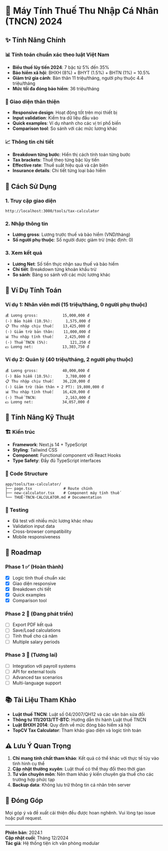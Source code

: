 # 🧮 Máy Tính Thuế Thu Nhập Cá Nhân (TNCN) 2024

## ✨ Tính Năng Chính

### 📊 Tính toán chuẩn xác theo luật Việt Nam
- **Biểu thuế lũy tiến 2024**: 7 bậc từ 5% đến 35%
- **Bảo hiểm xã hội**: BHXH (8%) + BHYT (1.5%) + BHTN (1%) = 10.5%
- **Giảm trừ gia cảnh**: Bản thân 11 triệu/tháng, người phụ thuộc 4.4 triệu/tháng
- **Mức tối đa đóng bảo hiểm**: 36 triệu/tháng

### 🎯 Giao diện thân thiện
- **Responsive design**: Hoạt động tốt trên mọi thiết bị
- **Input validation**: Kiểm tra dữ liệu đầu vào
- **Quick examples**: Ví dụ nhanh cho các vị trí phổ biến
- **Comparison tool**: So sánh với các mức lương khác

### 📈 Thông tin chi tiết
- **Breakdown từng bước**: Hiển thị cách tính toán từng bước
- **Tax brackets**: Thuế theo từng bậc lũy tiến
- **Effective rate**: Thuế suất hiệu quả và cận biên
- **Insurance details**: Chi tiết từng loại bảo hiểm

## 🚀 Cách Sử Dụng

### 1. Truy cập giao diện
```
http://localhost:3000/tools/tax-calculator
```

### 2. Nhập thông tin
- **Lương gross**: Lương trước thuế và bảo hiểm (VND/tháng)
- **Số người phụ thuộc**: Số người được giảm trừ (mặc định: 0)

### 3. Xem kết quả
- **Lương Net**: Số tiền thực nhận sau thuế và bảo hiểm
- **Chi tiết**: Breakdown từng khoản khấu trừ
- **So sánh**: Bảng so sánh với các mức lương khác

## 🎯 Ví Dụ Tính Toán

### Ví dụ 1: Nhân viên mới (15 triệu/tháng, 0 người phụ thuộc)
```
💰 Lương gross:           15,000,000 đ
(-) Bảo hiểm (10.5%):      1,575,000 đ
📋 Thu nhập chịu thuế:    13,425,000 đ
(-) Giảm trừ bản thân:    11,000,000 đ
📊 Thu nhập tính thuế:     2,425,000 đ
(-) Thuế TNCN (5%):          121,250 đ
💵 Lương net:             13,303,750 đ
```

### Ví dụ 2: Quản lý (40 triệu/tháng, 2 người phụ thuộc)
```
💰 Lương gross:           40,000,000 đ
(-) Bảo hiểm (10.5%):      3,780,000 đ
📋 Thu nhập chịu thuế:    36,220,000 đ
(-) Giảm trừ (bản thân + 2 PT): 19,800,000 đ
📊 Thu nhập tính thuế:    16,420,000 đ
(-) Thuế TNCN:             2,163,000 đ
💵 Lương net:             34,057,000 đ
```

## 🔧 Tính Năng Kỹ Thuật

### 🏗️ Kiến trúc
- **Framework**: Next.js 14 + TypeScript
- **Styling**: Tailwind CSS
- **Component**: Functional component với React Hooks
- **Type Safety**: Đầy đủ TypeScript interfaces

### 📝 Code Structure
```
app/tools/tax-calculator/
├── page.tsx              # Route chính
├── new-calculator.tsx    # Component máy tính thuế
└── THUẾ-TNCN-CALCULATOR.md # Documentation
```

### 🧪 Testing
- Đã test với nhiều mức lương khác nhau
- Validation input data
- Cross-browser compatibility
- Mobile responsiveness

## 🎯 Roadmap

### Phase 1 ✅ (Hoàn thành)
- [x] Logic tính thuế chuẩn xác
- [x] Giao diện responsive
- [x] Breakdown chi tiết
- [x] Quick examples
- [x] Comparison tool

### Phase 2 🚧 (Đang phát triển)
- [ ] Export PDF kết quả
- [ ] Save/Load calculations
- [ ] Tính thuế cho cả năm
- [ ] Multiple salary periods

### Phase 3 🎯 (Tương lai)
- [ ] Integration với payroll systems
- [ ] API for external tools
- [ ] Advanced tax scenarios
- [ ] Multi-language support

## 📚 Tài Liệu Tham Khảo

- **Luật thuế TNCN**: Luật số 04/2007/QH12 và các văn bản sửa đổi
- **Thông tư 111/2013/TT-BTC**: Hướng dẫn thi hành Luật thuế TNCN
- **Luật BHXH 2014**: Quy định về mức đóng bảo hiểm xã hội
- **TopCV Tax Calculator**: Tham khảo giao diện và logic tính toán

## ⚠️ Lưu Ý Quan Trọng

1. **Chỉ mang tính chất tham khảo**: Kết quả có thể khác với thực tế tùy vào tình hình cụ thể
2. **Cập nhật thường xuyên**: Luật thuế có thể thay đổi theo thời gian
3. **Tư vấn chuyên môn**: Nên tham khảo ý kiến chuyên gia thuế cho các trường hợp phức tạp
4. **Backup data**: Không lưu trữ thông tin cá nhân trên server

## 🤝 Đóng Góp

Mọi góp ý và đề xuất cải thiện đều được hoan nghênh. Vui lòng tạo issue hoặc pull request.

---

**Phiên bản**: 2024.1  
**Cập nhật cuối**: Tháng 12/2024  
**Tác giả**: Hệ thống tiện ích văn phòng modular

